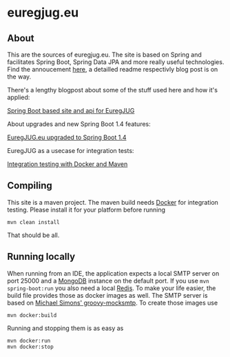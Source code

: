 # euregjug.eu

## About

This are the sources of euregjug.eu. The site is based on Spring and facilitates Spring Boot, Spring Data JPA and more really useful technologies. Find the annoucement [here](http://www.euregjug.eu/2016/01/07/new-site-is-live), a detailled readme respectivly blog post is on the way.

There's a lengthy blogpost about some of the stuff used here and how it's applied:

[Spring Boot based site and api for EuregJUG](http://info.michael-simons.eu/2016/01/14/spring-boot-based-site-and-api-for-euregjug)

About upgrades and new Spring Boot 1.4 features:

[EuregJUG.eu upgraded to Spring Boot 1.4](http://www.euregjug.eu/2016/07/29/euregjugeu-upgraded-to-spring-boot-14)

EuregJUG as a usecase for integration tests:

[Integration testing with Docker and Maven](http://info.michael-simons.eu/2016/08/25/integration-testing-with-docker-and-maven/)

## Compiling

This site is a maven project. The maven build needs [Docker](https://www.docker.com) for integration testing. Please install it for your platform before running

```
mvn clean install
```

That should be all.

## Running locally

When running from an IDE, the application expects a local SMTP server on port 25000 and a [MongoDB](https://www.mongodb.com) instance on the default port. If you use `mvn spring-boot:run` you also need a local [Redis](http://redis.io). To make your life easier, the build file provides those as docker images as well. The SMTP server is based on [Michael Simons' groovy-mocksmtp](https://github.com/michael-simons/java-mocksmtp/tree/master/groovy). To create those images use

```
mvn docker:build
```

Running and stopping them is as easy as

```
mvn docker:run
mvn docker:stop
```